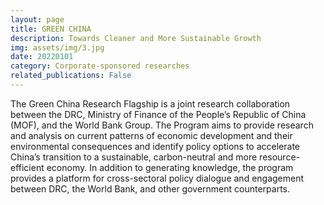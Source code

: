 ```yaml
---
layout: page
title: GREEN CHINA
description: Towards Cleaner and More Sustainable Growth
img: assets/img/3.jpg
date: 20220101
category: Corporate-sponsored researches
related_publications: False
---
```

The Green China Research Flagship is a joint research collaboration between the DRC, Ministry of Finance of the People’s Republic of China (MOF), and the World Bank Group. The Program aims to provide research and analysis on current patterns of economic development and their environmental consequences and identify policy options to accelerate China’s transition to a sustainable, carbon-neutral and more resource-efficient economy. In addition to generating knowledge, the program provides a platform for cross-sectoral policy dialogue and engagement between DRC, the World Bank, and other government counterparts.
